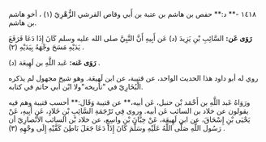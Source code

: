 ١٤١٨ -** د:** حفص بن هاشم بن عتبة بن أَبي وقاص القرشي الزُّهْرِيّ (١) ، أخو هاشم بن هاشم.

**رَوَى عَن:** السَّائِبِ بْنِ يَزِيدَ (د) عَن أَبِيهِ أَنَّ النَّبِيَّ صلى الله عليه وسلم كَانَ إِذَا دَعَا فَرَفَعَ يَدَيْهِ مَسَحَ وجْهَهُ بِيَدَيْهِ (٢) .

**رَوَى عَنه:** عَبد اللَّهِ بن لَهِيعَة (د) .

روي له أبو داود هذا الحديث الواحد، عن قتيبة، عن ابن لَهِيعَة. وهو شيخ مجهول لم يذكره الْبُخَارِيّ في "تاريخه"ولا ابْن أَبي حاتم في كتابه.

ورَوَاهُ عَبد اللَّهِ بن أَحْمَد بْن حنبل، عَن أبيه،** عن قتيبة وَقَال:** أحسب قتيبة وهم فيه يقولون عن خلاد بن السائب عَن أبيه. وروى فِي تَرْجَمَةِ السَّائِبِ بْنِ خَلادٍ، عَن أَبِيهِ، عَنْ يَحْيَى بْنِ إِسْحَاقَ، عن ابن لَهِيعَة، عَنْ حِبَّانَ بْنِ واسِعٍ، عن خلاد بْن السائب الأَنْصارِيّ أن رَسُول اللَّهِ صَلَّى اللَّهُ عَلَيْهِ وسَلَّمَ كَانَ إِذَا دَعَا جَعَلَ بَاطِنَ كَفَّيْهِ إِلَى وجْهِهِ (٣) .